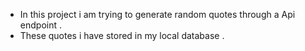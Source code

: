* In this project i am trying to generate random quotes through a Api endpoint .
* These quotes i have stored in my local database .